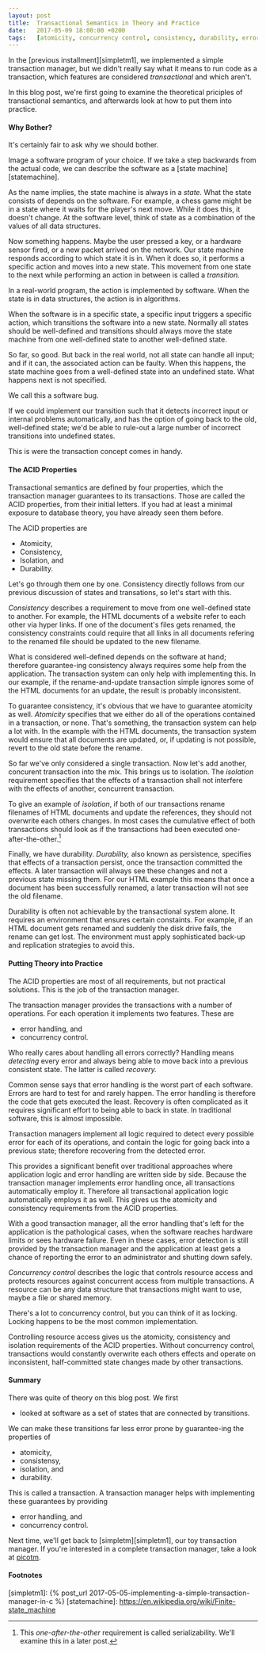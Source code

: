 ```yaml
---
layout: post
title:  Transactional Semantics in Theory and Practice
date:   2017-05-09 18:00:00 +0200
tags:   [atomicity, concurrency control, consistency, durability, error handling, isolation, practice, semantics, theory]
---
```


In the [previous installment][simpletm1], we implemented a simple transaction
manager, but we didn't really say what it means to run code as a transaction,
which features are considered *transactional* and which aren't.

In this blog post, we're first going to examine the theoretical priciples of
transactional semantics, and afterwards look at how to put them into practice.

<!-- excerpt -->

#### Why Bother?

It's certainly fair to ask why we should bother.

Image a software program of your choice. If we take a step backwards from the
actual code, we can describe the software as a [state machine][statemachine].

As the name implies, the state machine is always in a *state.* What the state
consists of depends on the software. For example, a chess game might be in a
state where it waits for the player's next move. While it does this, it
doesn't change. At the software level, think of state as a combination of the
values of all data structures.

Now something happens. Maybe the user pressed a key, or a hardware sensor
fired, or a new packet arrived on the network. Our state machine responds
according to which state it is in. When it does so, it performs a specific
action and moves into a new state. This movement from one state to the next
while performing an action in between is called a *transition.*

In a real-world program, the action is implemented by software. When the state
is in data structures, the action is in algorithms.

When the software is in a specific state, a specific input triggers a specific
action, which transitions the software into a new state. Normally all states
should be well-defined and transitions should always move the state machine
from one well-defined state to another well-defined state.

So far, so good. But back in the real world, not all state can handle all
input; and if it can, the associated action can be faulty. When this happens,
the state machine goes from a well-defined state into an undefined state.
What happens next is not specified.

We call this a software bug.

If we could implement our transition such that it detects incorrect input or
internal problems automatically, and has the option of going back to the old,
well-defined state; we'd be able to rule-out a large number of incorrect
transitions into undefined states.

This is were the transaction concept comes in handy.

#### The ACID Properties

Transactional semantics are defined by four properties, which the transaction
manager guarantees to its transactions. Those are called the ACID properties,
from their initial letters. If you had at least a minimal exposure to database
theory, you have already seen them before.

The ACID properties are

 - Atomicity,
 - Consistency,
 - Isolation, and
 - Durability.

Let's go through them one by one. Consistency directly follows from our
previous discussion of states and transations, so let's start with this.

*Consistency* describes a requirement to move from one well-defined state
to another. For example, the HTML documents of a website refer to each other
via hyper links. If one of the document's files gets renamed, the consistency
constraints could require that all links in all documents refering to the
renamed file should be updated to the new filename.

What is considered well-defined depends on the software at hand; therefore
guarantee-ing consistency always requires some help from the application. The
transaction system can only help with implementing this. In our example, if
the rename-and-update transaction simple ignores some of the HTML documents
for an update, the result is probably inconsistent.

To guarantee consistency, it's obvious that we have to guarantee
atomicity as well. *Atomicity* specifies that we either do all of
the operations contained in a transaction, or none. That's something, the
transaction system can help a lot with. In the example with the HTML
documents, the transaction system would ensure that all documents are updated,
or, if updating is not possible, revert to the old state before the rename.

So far we've only considered a single transaction. Now let's add another,
concurent transaction into the mix. This brings us to isolation. The
*isolation* requirement specifies that the effects of a transaction shall
not interfere with the effects of another, concurrent transaction.

To give an example of *isolation*, if both of our transactions rename
filenames of HTML documents and update the references, they should not
overwrite each others changes. In most cases the cumulative effect of
both transactions should look as if the transactions had been executed
one-after-the-other.[^1]

Finally, we have durability. *Durability,* also known as persistence,
specifies that effects of a transaction persist, once the transaction
committed the effects. A later transaction will always see these changes and
not a previous state missing them. For our HTML example this means that once
a document has been successfully renamed, a later transaction will not see
the old filename.

Durability is often not achievable by the transactional system alone. It
requires an environment that ensures certain constaints.
For example, if an HTML document gets renamed and suddenly the disk drive
fails, the rename can get lost. The environment must apply sophisticated
back-up and replication strategies to avoid this.


#### Putting Theory into Practice

The ACID properties are most of all requirements, but not practical
solutions. This is the job of the transaction manager.

The transaction manager provides the transactions with a number of
operations. For each operation it implements two features. These
are

 - error handling, and
 - concurrency control.

Who really cares about handling all errors correctly? Handling means
*detecting* every error and always being able to move back into a previous
consistent state. The latter is called *recovery.*

Common sense says that error handling is the worst part of each software.
Errors are hard to test for and rarely happen. The error handling is
therefore the code that gets executed the least. Recovery is often complicated
as it requires significant effort to being able to back in state. In
traditional software, this is almost impossible.

Transaction managers implement all logic required to detect every possible
error for each of its operations, and contain the logic for going back into
a previous state; therefore recovering from the detected error.

This provides a significant benefit over traditional approaches where
application logic and error handling are written side by side. Because the
transaction manager implements error handling once, all transactions
automatically employ it. Therefore all transactional application logic
automatically employs it as well. This gives us the atomicity and consistency
requirements from the ACID properties.

With a good transaction manager, all the error handling that's left for the
application is the pathological cases, when the software reaches hardware
limits or sees hardware failure. Even in these cases, error detection is still
provided by the transaction manager and the application at least gets a
chance of reporting the error to an administrator and shutting down safely.

*Concurrency control* describes the logic that controls resource access and
protects resources against concurrent access from multiple transactions. A
resource can be any data structure that transactions might want to use, maybe
a file or shared memory.

There's a lot to concurrency control, but you can think of it as locking.
Locking happens to be the most common implementation.

Controlling resource access gives us the atomicity, consistency and isolation
requirements of the ACID properties. Without concurrency control, transactions
would constantly overwrite each others effects and operate on inconsistent,
half-committed state changes made by other transactions.

#### Summary

There was quite of theory on this blog post. We first

 - looked at software as a set of states that are connected by transitions.

We can make these transitions far less error prone by guarantee-ing the
properties of

 - atomicity,
 - consistensy,
 - isolation, and
 - durability.

This is called a transaction. A transaction manager helps with implementing
these guarantees by providing

 - error handling, and
 - concurrency control.

Next time, we'll get back to [simpletm][simpletm1], our toy transaction
manager. If you're interested in a complete transaction manager, take a
look at [picotm][picotm].

#### Footnotes

[^1]:   This *one-after-the-other* requirement is called serializability.
        We'll examine this in a later post.

[picotm]:       https://picotm.github.io/
[simpletm1]:    {% post_url 2017-05-05-implementing-a-simple-transaction-manager-in-c %}
[statemachine]: https://en.wikipedia.org/wiki/Finite-state_machine
